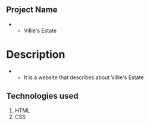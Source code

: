 ## Project Name
* - Villie's Estate


# Description
* - It is a website that describes about Villie's Estate


## Technologies used
1. HTML
2. CSS
